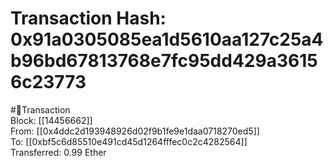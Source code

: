 
Transaction Hash: 0x91a0305085ea1d5610aa127c25a4b96bd67813768e7fc95dd429a36156c23773
====================================================================================
  
#💸Transaction  
Block: [[14456662]]  
From: [[0x4ddc2d193948926d02f9b1fe9e1daa0718270ed5]]  
To: [[0xbf5c6d85510e491cd45d1264fffec0c2c4282564]]  
Transferred: 0.99 Ether